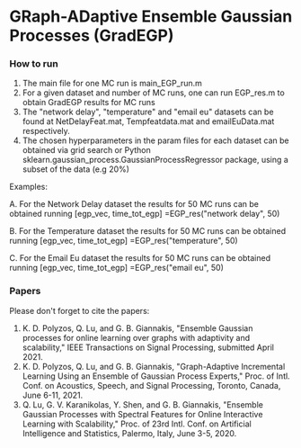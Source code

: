 # GRaph-ADaptive Ensemble Gaussian Processes (GradEGP)

### How to run 

1. The main file for one MC run is main_EGP_run.m
2. For a given dataset and number of MC runs, one can run  EGP_res.m to obtain GradEGP results for MC runs
3. The "network delay", "temperature" and "email eu" datasets can be found at  NetDelayFeat.mat, Tempfeatdata.mat and emailEuData.mat respectively.
4. The chosen hyperparameters in the param files for each dataset can be obtained via grid search or Python sklearn.gaussian_process.GaussianProcessRegressor package, using a subset of the data (e.g 20%)  

Examples: 

A. For the Network Delay dataset the results for 50 MC runs can be obtained running [egp_vec, time_tot_egp] =EGP_res("network delay", 50)

B. For the Temperature dataset the results for 50 MC runs can be obtained running [egp_vec, time_tot_egp] =EGP_res("temperature", 50)

C. For the Email Eu dataset the results for 50 MC runs can be obtained running [egp_vec, time_tot_egp] =EGP_res("email eu", 50)




### Papers

Please don't forget to cite the papers:

1. K. D. Polyzos, Q. Lu, and G. B. Giannakis, "Ensemble Gaussian processes for online learning over graphs with adaptivity and scalability," IEEE Transactions on Signal Processing, submitted April 2021.
2. K. D. Polyzos, Q. Lu, and G. B. Giannakis, "Graph-Adaptive Incremental Learning Using an Ensemble of Gaussian Process Experts," Proc. of Intl. Conf. on Acoustics, Speech, and Signal Processing, Toronto, Canada, June 6-11, 2021.
3. Q. Lu, G. V. Karanikolas, Y. Shen, and G. B. Giannakis, "Ensemble Gaussian Processes with Spectral Features for Online Interactive Learning with Scalability," Proc. of 23rd Intl. Conf. on Artificial Intelligence and Statistics, Palermo, Italy, June 3-5, 2020.
